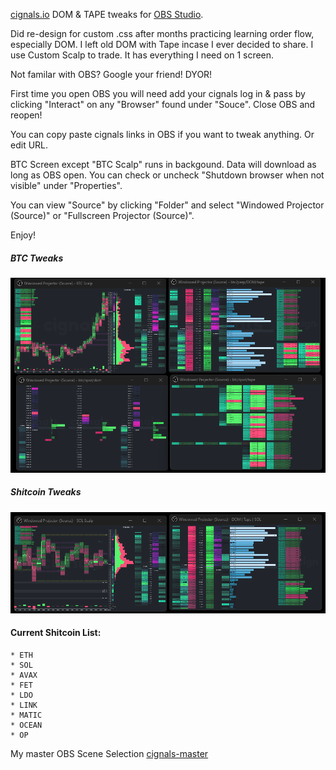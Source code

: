 [cignals.io](https://cignals.io/) DOM & TAPE tweaks for [OBS Studio](https://obsproject.com/).

Did re-design for custom .css after months practicing learning order flow, especially DOM.  I left old DOM with Tape incase I ever decided to share.  I use Custom Scalp to trade.  It has everything I need on 1 screen. 

Not familar with OBS?  Google your friend!  DYOR! 

First time you open OBS you will need add your cignals log in & pass by clicking "Interact" on any "Browser" found under "Souce".   Close OBS and reopen!  

You can copy paste cignals links in OBS if you want to tweak anything.  Or edit URL.  

BTC Screen except "BTC Scalp" runs in backgound.  Data will download as long as OBS open.  You can check or uncheck "Shutdown browser when not visible" under "Properties".

You can view "Source" by clicking "Folder" and select "Windowed Projector (Source)" or "Fullscreen Projector (Source)".

Enjoy!

##### BTC Tweaks

![Screenshot-1](/media/cignals-BTC-tweaks.png)

##### Shitcoin Tweaks

![Screenshot-1](/media/cignals-shitcoin-tweaks.png)

  #### Current Shitcoin List:
    * ETH
    * SOL
    * AVAX
    * FET
    * LDO
    * LINK
    * MATIC
    * OCEAN
    * OP
  
My master OBS Scene Selection [cignals-master](/json/cignals-master.json)





